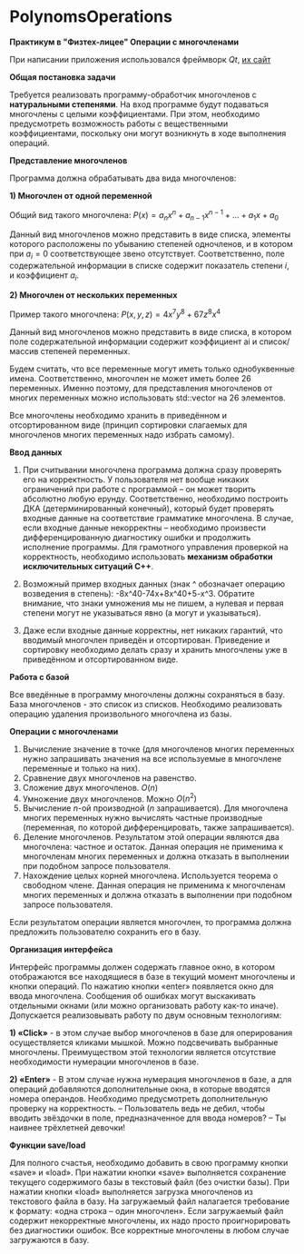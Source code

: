 # PolynomsOperations
__Практикум в "Физтех-лицее" Операции с многочленами__

При написании приложения использовался фреймворк _Qt_, [их сайт](https://www.qt.io/)

__Общая постановка задачи__

Требуется реализовать программу-обработчик многочленов с __натуральными степенями__. На вход программе будут подаваться многочлены с целыми коэффициентами. При этом, необходимо предусмотреть возможность работы с вещественными коэффициентами, поскольку они могут возникнуть в ходе выполнения операций.



__Представление многочленов__

Программа должна обрабатывать два вида многочленов:

__1) Многочлен от одной переменной__

Общий вид такого многочлена: $P(x) = a_nx^n + a_{n-1}x^{n-1} +…+ a_1x + a_0$

Данный вид многочленов можно представить в виде списка, элементы которого расположены по убыванию степеней одночленов, и в котором при $a_i=0$ соответствующее звено отсутствует. Соответственно, поле содержательной информации в списке содержит показатель степени $i$, и коэффициент $a_i$.

__2) Многочлен от нескольких переменных__

Пример такого многочлена: $P(x, y, z) = 4x^7y^8 + 67z^8x^4$

Данный вид многочленов можно представить в виде списка, в котором поле содержательной информации содержит коэффициент ai и список/массив степеней переменных.

Будем считать, что все переменные могут иметь только однобуквенные имена. Соответственно, многочлен не может иметь более 26 переменных. Именно поэтому, для представления многочленов от многих переменных можно использовать std::vector на 26 элементов. 

Все многочлены необходимо хранить в приведённом и отсортированном виде (принцип сортировки слагаемых для многочленов многих переменных надо избрать самому).



__Ввод данных__

1) При считывании многочлена программа должна сразу проверять его на корректность. У пользователя нет вообще никаких ограничений при работе с программой – он может творить абсолютно любую ерунду. Соответственно, необходимо построить ДКА (детерминированный конечный), который будет проверять входные данные на соответствие грамматике многочлена. В случае, если входные данные некорректны – необходимо произвести дифференцированную диагностику ошибки и продолжить исполнение программы.  Для грамотного управления проверкой на корректность, необходимо использовать __механизм обработки исключительных ситуаций С++__.

2) Возможный пример входных данных (знак ^ обозначает операцию возведения в степень):
   -8x^40-74x+8x^40+5-x^3.
   Обратите внимание, что знаки умножения мы не пишем, а нулевая и первая степени могут не указываться явно (а могут и указываться).

3) Даже если входные данные корректны, нет никаких гарантий, что вводимый многочлен приведён и отсортирован. Приведение и сортировку необходимо делать сразу и хранить многочлены уже в приведённом и отсортированном виде.

__Работа с базой__

Все введённые в программу многочлены должны сохраняться в базу. 
База многочленов  - это список из списков. Необходимо реализовать операцию удаления произвольного многочлена из базы.


__Операции с многочленами__

1) Вычисление значение в точке (для многочленов многих переменных нужно запрашивать значения на все используемые в многочлене переменные и только на них).
2) Сравнение двух многочленов на равенство.
3) Сложение двух многочленов.  $O(n)$
4) Умножение двух многочленов. Можно $O(n^2)$
5) Вычисление $n$-ой производной ($n$ запрашивается). Для многочлена многих переменных нужно вычислять частные производные (переменная, по которой дифференцировать, также запрашивается).
6) Деление многочленов. Результатом этой операции являются два многочлена: частное и остаток. Данная операция не применима к многочленам многих переменных и должна отказать в выполнении при подобном запросе пользователя. 
7) Нахождение целых корней многочлена. Используется теорема о свободном члене. Данная операция не применима к многочленам многих переменных и должна отказать в выполнении при подобном запросе пользователя.  

Если результатом операции является многочлен, то программа должна предложить пользователю сохранить его в базу.


__Организация интерфейса__

Интерфейс программы должен содержать главное окно, в котором отображаются все находящиеся в базе в текущий момент многочлены и кнопки операций. По нажатию кнопки «enter» появляется окно для ввода многочлена. Сообщения об ошибках могут выскакивать отдельными окнами (или можно организовать работу как-то иначе). 
Допускается реализовывать работу по двум основным технологиям:

__1) «Click»__  - в этом случае выбор многочленов в базе для оперирования осуществляется кликами мышкой. Можно подсвечивать выбранные многочлены. Преимуществом этой технологии является отсутствие необходимости нумерации многочленов в базе.

__2) «Enter»__ - В этом случае нужна нумерация многочленов в базе, а для операций добавляются дополнительные окна, в которые вводятся номера операндов. Необходимо предусмотреть дополнительную проверку на корректность. 
– Пользователь ведь не дебил, чтобы вводить звёздочки в поле, предназначенное для ввода номеров? 
– Ты наивнее трёхлетней девочки! 

__Функции save/load__

Для полного счастья, необходимо добавить в свою программу кнопки «save» и «load». При нажатии кнопки «save» выполняется сохранение текущего содержимого базы в текстовый файл (без очистки базы). При нажатии кнопки «load» выполняется загрузка многочленов из текстового файла в базу. На загружаемый файл налагается требование к формату: «одна строка – один многочлен». Если загружаемый файл содержит некорректные многочлены, их надо просто проигнорировать без диагностики ошибок. Все корректные многочлены в любом случае загружаются в базу.

